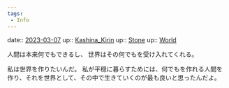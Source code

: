 ```yaml
---
tags:
 - Info
---
```


date:: [2023-03-07](/Daily_Note/2023-03-07.md)
up:: [Kashina_Kirin](../Bar/Novel/Nacaria/Kashina_Kirin.md)
up:: [Stone](Bar/Novel/Nacaria/Stone.md)
up:: [World](Bar/Novel/Topics/World.md)

人間は本来何でもできるし、
世界はその何でもを受け入れてくれる。

私は世界を作りたいんだ。
私が平穏に暮らすためには、何でもを作れる人間を作り、それを世界として、その中で生きていくのが最も良いと思ったんだよ。